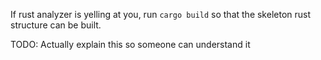 If rust analyzer is yelling at you, run `cargo build` so that the skeleton rust structure can be built.

TODO: Actually explain this so someone can understand it
